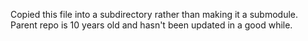 Copied this file into a subdirectory rather than making it a submodule.
Parent repo is 10 years old and hasn't been updated in a good while.
